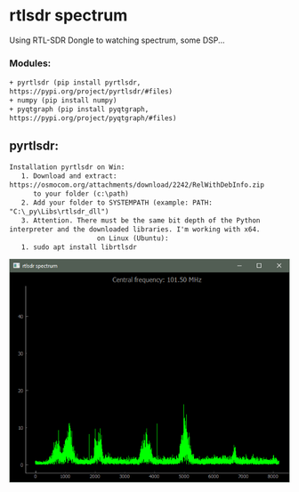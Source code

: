 # rtlsdr spectrum
 Using RTL-SDR Dongle to watching spectrum, some DSP...
### Modules:

    + pyrtlsdr (pip install pyrtlsdr, https://pypi.org/project/pyrtlsdr/#files)
    + numpy (pip install numpy)
    + pyqtgraph (pip install pyqtgraph, https://pypi.org/project/pyqtgraph/#files)
    
## pyrtlsdr:
    Installation pyrtlsdr on Win:
       1. Download and extract: https://osmocom.org/attachments/download/2242/RelWithDebInfo.zip 
          to your folder (c:\path)
       2. Add your folder to SYSTEMPATH (example: PATH: "C:\_py\Libs\rtlsdr_dll")
       3. Attention. There must be the same bit depth of the Python interpreter and the downloaded libraries. I'm working with x64.
                          on Linux (Ubuntu):
       1. sudo apt install librtlsdr
    

![](https://github.com/weider938/rtlsdr-spectrum/blob/master/src/spectrum2.PNG)
